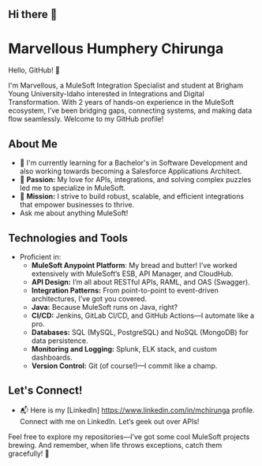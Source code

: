 ## Hi there 👋

<!--
**marvellouschirunga/marvellouschirunga** is a ✨ _special_ ✨ repository because its `README.md` (this file) appears on your GitHub profile.

Here are some ideas to get you started:

- 🔭 I’m currently working on ...
- 🌱 I’m currently learning ...
- 👯 I’m looking to collaborate on ...
- 🤔 I’m looking for help with ...
- 💬 Ask me about ...
- 📫 How to reach me: ...
- 😄 Pronouns: ...
- ⚡ Fun fact: ...
-->

# Marvellous Humphery Chirunga

Hello, GitHub! 👋

I'm Marvellous, a MuleSoft Integration Specialist and student at Brigham Young University-Idaho interested in Integrations and Digital Transformation. With 2 years of hands-on experience in the MuleSoft ecosystem, I’ve been bridging gaps, connecting systems, and making data flow seamlessly. Welcome to my GitHub profile!

## About Me

- 🔭 I'm currently learning for a Bachelor's in Software Development and also working towards becoming a Salesforce Applications Architect.
- 🚀 **Passion:** My love for APIs, integrations, and solving complex puzzles led me to specialize in MuleSoft.
- 🎯 **Mission:** I strive to build robust, scalable, and efficient integrations that empower businesses to thrive.
- Ask me about anything MuleSoft!

## Technologies and Tools

- Proficient in:
  - **MuleSoft Anypoint Platform**: My bread and butter! I’ve worked extensively with MuleSoft’s ESB, API Manager, and CloudHub.
  - **API Design:** I’m all about RESTful APIs, RAML, and OAS (Swagger).
  - **Integration Patterns:** From point-to-point to event-driven architectures, I’ve got you covered.
  - **Java:** Because MuleSoft runs on Java, right?
  - **CI/CD:** Jenkins, GitLab CI/CD, and GitHub Actions—I automate like a pro.
  - **Databases:** SQL (MySQL, PostgreSQL) and NoSQL (MongoDB) for data persistence.
  - **Monitoring and Logging:** Splunk, ELK stack, and custom dashboards.
  - **Version Control:** Git (of course!)—I commit like a champ.


## Let's Connect!

- 📬 Here is my [LinkedIn] https://www.linkedin.com/in/mchirunga profile. Connect with me on LinkedIn. Let’s geek out over APIs!

Feel free to explore my repositories—I’ve got some cool MuleSoft projects brewing. And remember, when life throws exceptions, catch them gracefully! 🚀

